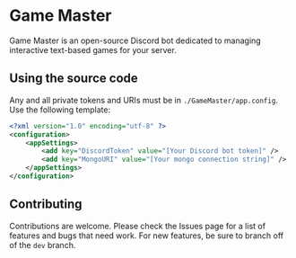 # Game Master
Game Master is an open-source Discord bot dedicated to managing interactive text-based games for your server.

## Using the source code
Any and all private tokens and URIs must be in `./GameMaster/app.config`. Use the following template:
```xml
<?xml version="1.0" encoding="utf-8" ?>
<configuration>
    <appSettings>
        <add key="DiscordToken" value="[Your Discord bot token]" />
        <add key="MongoURI" value="[Your mongo connection string]" />
    </appSettings>
</configuration>
```

## Contributing
Contributions are welcome. Please check the Issues page for a list of features and bugs that need work. For new features, be sure to branch off of the `dev` branch.

